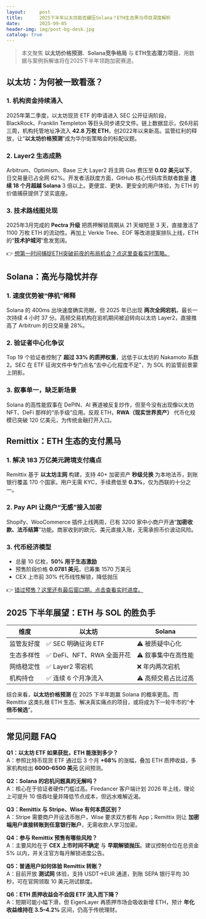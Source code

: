 ```yaml
---
layout:     post
title:      2025下半年以太坊能否碾压Solana？ETH生态黑马项目深度解析
date:       2025-09-05
header-img: img/post-bg-desk.jpg
catalog: true
---
```


> 本文聚焦 **以太坊价格预测**、**Solana竞争格局** 与 **ETH生态潜力项目**，用数据与案例拆解谁将在2025下半年领跑加密赛道。

## 以太坊：为何被一致看涨？

### 1. 机构资金持续涌入
2025年第二季度，以太坊现货 ETF 的申请进入 SEC 公开征询阶段，BlackRock、Franklin Templeton 等巨头同步递交文件。链上数据显示，仅6月前三周，机构托管地址净流入 **42.8 万枚 ETH**，创2022年以来新高。监管红利的释放，让“**以太坊价格预测**”成为华尔街策略会的标配议题。

### 2. Layer2 生态成熟
Arbitrum、Optimism、Base 三大 Layer2 将主网 Gas 费压至 **0.02 美元以下**，日交易量已占全网 62%。开发者活跃度方面，GitHub 核心代码库贡献者数量 **连续 18 个月超越 Solana** 3 倍以上。更便宜、更快、更安全的用户体验，为 ETH 的价值捕获提供了坚实底座。

### 3. 技术路线图兑现
2025年3月完成的 **Pectra 升级** 把质押解锁周期从 21 天缩短至 3 天，直接激活了 1100 万枚 ETH 的流动性。再加上 Verkle Tree、EOF 等改进提案排队上线，ETH 的“**技术护城河**”愈发宽阔。

👉 [想第一时间捕捉ETH突破前夜的布局机会？点这里查看实时策略。](https://okxdog.com/)

## Solana：高光与隐忧并存

### 1. 速度优势被“停机”稀释
Solana 的 400ms 出块速度确实亮眼，但 2025 年已出现 **两次全网宕机**，最长一次持续 4 小时 37 分。高频交易机构在宕机期间被迫转向以太坊 Layer2，直接推高了 Arbitrum 的日交易量 28%。

### 2. 验证者中心化争议
Top 19 个验证者控制了 **超过 33% 的质押权重**，远低于以太坊的 Nakamoto 系数 2。SEC 在 ETF 征询文件中专门点名“去中心化程度不足”，为 SOL 的监管前景蒙上阴影。

### 3. 叙事单一，缺乏新场景
Solana 的高性能叙事在 DePIN、AI 赛道被反复炒作，但至今没有出现像以太坊 NFT、DeFi 那样的“杀手级”应用。反观 ETH，**RWA（现实世界资产）** 代币化规模已突破 120 亿美元，为传统金融打开入口。

## Remittix：ETH 生态的支付黑马

### 1. 解决 183 万亿美元跨境支付痛点
Remittix 基于 **以太坊主网** 构建，支持 40+ 加密资产 **秒级兑换** 为本地法币，到账银行覆盖 170 个国家。用户无需 KYC，手续费低至 **0.3%**，仅为西联的十分之一。

### 2. Pay API 让商户“无感”接入加密
Shopify、WooCommerce 插件上线两周，已有 3200 家中小商户开通“**加密收款、法币结算**”功能。商家收到的欧元、美元直接入账，无需承担币价波动风险。

### 3. 代币经济模型
- 总量 10 亿枚，**50% 用于生态激励**  
- 预售阶段价格 **0.0781 美元**，已筹集 1570 万美元  
- CEX 上市前 30% 代币线性解锁，降低抛压

👉 [错过预售？这里还有最后窗口期，点击查看实时进度。](https://okxdog.com/)

## 2025 下半年展望：ETH 与 SOL 的胜负手

| 维度 | 以太坊 | Solana |
|---|---|---|
| 监管友好度 | ✅ SEC 明确征询 ETF | ⚠️ 被质疑中心化 |
| 生态多样性 | ✅ DeFi、NFT、RWA 全面开花 | ⚠️ 叙事集中在高性能 |
| 网络稳定性 | ✅ Layer2 零宕机 | ❌ 年内两次宕机 |
| 机构持仓 | ✅ 连续 6 个月净流入 | ⚠️ 高频交易占比过高 |

综合来看，**以太坊价格预测** 在 2025 下半年跑赢 Solana 的概率更高。而 Remittix 这类扎根 ETH 生态、解决真实痛点的项目，或将成为下一轮牛市的“**十倍币候选**”。

---

## 常见问题 FAQ

**Q1：以太坊 ETF 如果获批，ETH 能涨到多少？**  
A：参照比特币现货 ETF 通过后 3 个月 **+68%** 的涨幅，叠加 ETH 质押收益，多家机构给出 **6000–6500 美元** 区间预测。

**Q2：Solana 的宕机问题真的无解吗？**  
A：核心在于验证者硬件门槛过高。Firedancer 客户端计划 2026 年上线，理论上可提升 10 倍吞吐量并降低节点成本，但远水难解近渴。

**Q3：Remittix 与 Stripe、Wise 有何本质区别？**  
A：Stripe 需要商户开设法币账户，Wise 要求双方都有 App；Remittix 则让 **加密端用户直接转账到任意银行账户**，无需收款人学习加密。

**Q4：参与 Remittix 预售有哪些风险？**  
A：主要风险在于 **CEX 上市时间不确定** 与 **早期解锁抛压**。建议控制仓位在总资金 5% 以内，并关注官方每月解锁进度公告。

**Q5：普通用户如何体验 Remittix 转账？**  
A：目前开放 **测试网** 体验，支持 USDT→EUR 通道，到账 SEPA 银行平均 30 秒，可在官网领取 10 美元测试额度。

**Q6：ETH 质押收益会不会因 ETF 流入而下降？**  
A：短期可能小幅下滑，但 EigenLayer 再质押市场会吸收新增 ETH，预计 **年化收益维持在 3.5–4.2%** 区间，仍高于传统理财。